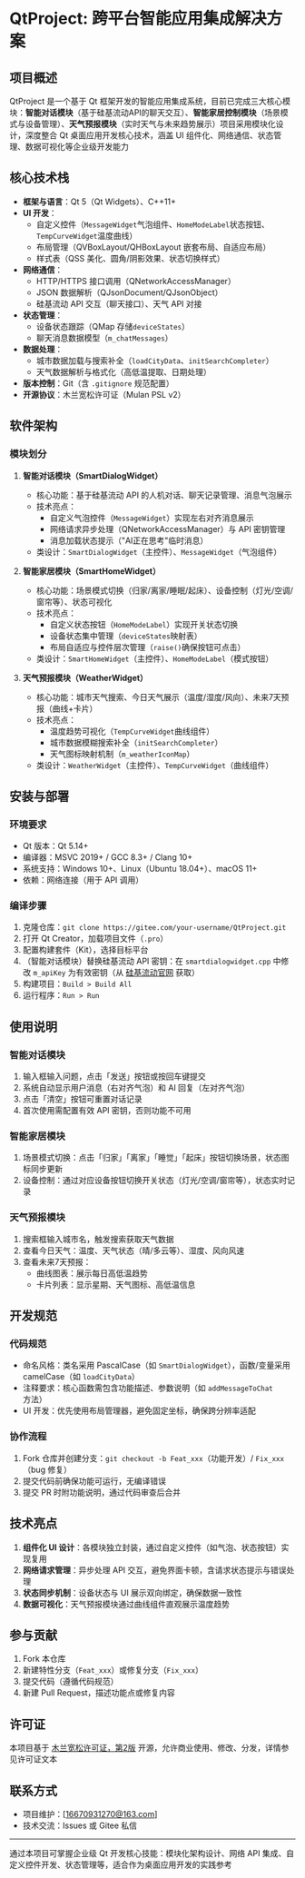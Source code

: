 # QtProject: 跨平台智能应用集成解决方案

## 项目概述
QtProject 是一个基于 Qt 框架开发的智能应用集成系统，目前已完成三大核心模块：**智能对话模块**（基于硅基流动API的聊天交互）、**智能家居控制模块**（场景模式与设备管理）、**天气预报模块**（实时天气与未来趋势展示）项目采用模块化设计，深度整合 Qt 桌面应用开发核心技术，涵盖 UI 组件化、网络通信、状态管理、数据可视化等企业级开发能力


## 核心技术栈
- **框架与语言**：Qt 5（Qt Widgets）、C++11+
- **UI 开发**：
  - 自定义控件（`MessageWidget`气泡组件、`HomeModeLabel`状态按钮、`TempCurveWidget`温度曲线）
  - 布局管理（QVBoxLayout/QHBoxLayout 嵌套布局、自适应布局）
  - 样式表（QSS 美化、圆角/阴影效果、状态切换样式）
- **网络通信**：
  - HTTP/HTTPS 接口调用（QNetworkAccessManager）
  - JSON 数据解析（QJsonDocument/QJsonObject）
  - 硅基流动 API 交互（聊天接口）、天气 API 对接
- **状态管理**：
  - 设备状态跟踪（QMap 存储`deviceStates`）
  - 聊天消息数据模型（`m_chatMessages`）
- **数据处理**：
  - 城市数据加载与搜索补全（`loadCityData`、`initSearchCompleter`）
  - 天气数据解析与格式化（高低温提取、日期处理）
- **版本控制**：Git（含 `.gitignore` 规范配置）
- **开源协议**：木兰宽松许可证（Mulan PSL v2）


## 软件架构
### 模块划分
1. **智能对话模块（SmartDialogWidget）**
   - 核心功能：基于硅基流动 API 的人机对话、聊天记录管理、消息气泡展示
   - 技术亮点：
     - 自定义气泡控件（`MessageWidget`）实现左右对齐消息展示
     - 网络请求异步处理（QNetworkAccessManager）与 API 密钥管理
     - 消息加载状态提示（"AI正在思考"临时消息）
   - 类设计：`SmartDialogWidget`（主控件）、`MessageWidget`（气泡组件）

2. **智能家居模块（SmartHomeWidget）**
   - 核心功能：场景模式切换（归家/离家/睡眠/起床）、设备控制（灯光/空调/窗帘等）、状态可视化
   - 技术亮点：
     - 自定义状态按钮（`HomeModeLabel`）实现开关状态切换
     - 设备状态集中管理（`deviceStates`映射表）
     - 布局自适应与控件层次管理（`raise()`确保按钮可点击）
   - 类设计：`SmartHomeWidget`（主控件）、`HomeModeLabel`（模式按钮）

3. **天气预报模块（WeatherWidget）**
   - 核心功能：城市天气搜索、今日天气展示（温度/湿度/风向）、未来7天预报（曲线+卡片）
   - 技术亮点：
     - 温度趋势可视化（`TempCurveWidget`曲线组件）
     - 城市数据模糊搜索补全（`initSearchCompleter`）
     - 天气图标映射机制（`m_weatherIconMap`）
   - 类设计：`WeatherWidget`（主控件）、`TempCurveWidget`（曲线组件）


## 安装与部署
### 环境要求
- Qt 版本：Qt 5.14+
- 编译器：MSVC 2019+ / GCC 8.3+ / Clang 10+
- 系统支持：Windows 10+、Linux（Ubuntu 18.04+）、macOS 11+
- 依赖：网络连接（用于 API 调用）


### 编译步骤
1. 克隆仓库：`git clone https://gitee.com/your-username/QtProject.git`
2. 打开 Qt Creator，加载项目文件（`.pro`）
3. 配置构建套件（Kit），选择目标平台
4. （智能对话模块）替换硅基流动 API 密钥：在 `smartdialogwidget.cpp` 中修改 `m_apiKey` 为有效密钥（从 [硅基流动官网](https://www.siliconflow.cn/) 获取）
5. 构建项目：`Build > Build All`
6. 运行程序：`Run > Run`


## 使用说明
### 智能对话模块
1. 输入框输入问题，点击「发送」按钮或按回车键提交
2. 系统自动显示用户消息（右对齐气泡）和 AI 回复（左对齐气泡）
3. 点击「清空」按钮可重置对话记录
4. 首次使用需配置有效 API 密钥，否则功能不可用

### 智能家居模块
1. 场景模式切换：点击「归家」「离家」「睡觉」「起床」按钮切换场景，状态图标同步更新
2. 设备控制：通过对应设备按钮切换开关状态（灯光/空调/窗帘等），状态实时记录

### 天气预报模块
1. 搜索框输入城市名，触发搜索获取天气数据
2. 查看今日天气：温度、天气状态（晴/多云等）、湿度、风向风速
3. 查看未来7天预报：
   - 曲线图表：展示每日高低温趋势
   - 卡片列表：显示星期、天气图标、高低温信息


## 开发规范
### 代码规范
- 命名风格：类名采用 PascalCase（如 `SmartDialogWidget`），函数/变量采用 camelCase（如 `loadCityData`）
- 注释要求：核心函数需包含功能描述、参数说明（如 `addMessageToChat` 方法）
- UI 开发：优先使用布局管理器，避免固定坐标，确保跨分辨率适配

### 协作流程
1. Fork 仓库并创建分支：`git checkout -b Feat_xxx`（功能开发）/ `Fix_xxx`（bug 修复）
2. 提交代码前确保功能可运行，无编译错误
3. 提交 PR 时附功能说明，通过代码审查后合并


## 技术亮点
1. **组件化 UI 设计**：各模块独立封装，通过自定义控件（如气泡、状态按钮）实现复用
2. **网络请求管理**：异步处理 API 交互，避免界面卡顿，含请求状态提示与错误处理
3. **状态同步机制**：设备状态与 UI 展示双向绑定，确保数据一致性
4. **数据可视化**：天气预报模块通过曲线组件直观展示温度趋势



## 参与贡献
1. Fork 本仓库
2. 新建特性分支（`Feat_xxx`）或修复分支（`Fix_xxx`）
3. 提交代码（遵循代码规范）
4. 新建 Pull Request，描述功能点或修复内容


## 许可证
本项目基于 [木兰宽松许可证，第2版](LICENSE) 开源，允许商业使用、修改、分发，详情参见许可证文本


## 联系方式
- 项目维护：[16670931270@163.com]
- 技术交流：Issues 或 Gitee 私信

---

通过本项目可掌握企业级 Qt 开发核心技能：模块化架构设计、网络 API 集成、自定义控件开发、状态管理等，适合作为桌面应用开发的实践参考
